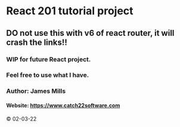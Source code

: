 # React 201 tutorial project

## DO not use this with v6 of react router, it will crash the links!!

### WIP for future React project.

### Feel free to use what I have.

### Author: James Mills
#### Website: https://www.catch22software.com

&copy; 02-03-22